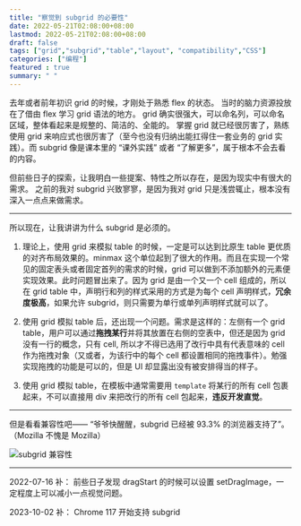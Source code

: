 ```yaml
---
title: "察觉到 subgrid 的必要性"
date: 2022-05-21T02:08:00+08:00
lastmod: 2022-05-21T02:08:00+08:00
draft: false
tags: ["grid","subgrid","table","layout", "compatibility","CSS"]
categories: ["编程"]
featured : true
summary: " "
---
```


去年或者前年初识 grid 的时候，才刚处于熟悉 flex 的状态。 
当时的脑力资源投放在了借由 flex 学习 grid 语法的地方。 
grid 确实很强大，可以命名列，可以命名区域，整体看起来是规整的、简洁的、全能的。 掌握 grid 就已经很厉害了，熟练使用 grid 来响应式也很厉害了（至今也没有归纳出能扛得住一套业务的 grid 实践）。而 subgrid 像是课本里的 “课外实践” 或者 “了解更多”，属于根本不会去看的内容。 


但前些日子的探索，让我明白一些提案、特性之所以存在，是因为现实中有很大的需求。
之前的我对 subgrid 兴致寥寥，是因为我对 grid 只是浅尝辄止，根本没有深入一点点来做需求。

-----

所以现在，让我讲讲为什么 subgrid 是必须的。

1. 理论上，使用 grid 来模拟 table 的时候，一定是可以达到比原生 table 更优质的对齐布局效果的。minmax 这个单位起到了很大的作用。而且在实现一个常见的固定表头或者固定首列的需求的时候，grid 可以做到不添加额外的元素便实现效果。此时问题冒出来了。因为 grid 是由一个又一个 cell 组成的，所以在 grid table 中，声明行和列的样式采用的方式是为每个 cell 声明样式，**冗余度极高**，如果允许 subgrid，则只需要为单行或单列声明样式就可以了。

2. 使用 grid 模拟 table 后，还出现一个问题。需求是这样的：左侧有一个 grid table，用户可以通过**拖拽某行**并将其放置在右侧的空表中，但还是因为 grid 没有一行的概念，只有 cell, 所以才不得已选用了改行中具有代表意味的 cell 作为拖拽对象（又或者，为该行中的每个 cell 都设置相同的拖拽事件）。勉强实现拖拽的功能是可以的，但是 UI 却显露出没有被安排得当的样子。

3. 使用 grid 模拟 table，在模板中通常需要用 `template` 将某行的所有 cell 包裹起来，不可以直接用 div 来把改行的所有 cell 包起来，**违反开发直觉**。

-----

但是看看兼容性吧—— “爷爷快醒醒，subgrid 已经被 93.3% 的浏览器支持了”。（Mozilla 不愧是 Mozilla）

![subgrid 兼容性](/post-images/subgrid.jpg)

---
2022-07-16 补：
前些日子发现 dragStart 的时候可以设置 setDragImage，一定程度上可以减小一点视觉问题。

2023-10-02 补：
Chrome 117 开始支持 subgrid